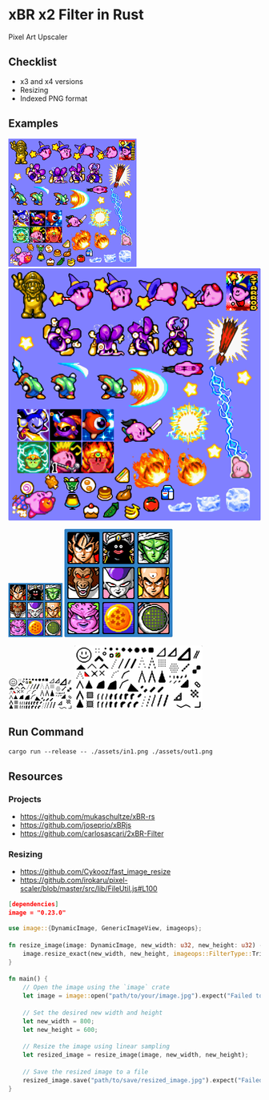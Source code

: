 # xBR x2 Filter in Rust

Pixel Art Upscaler

## Checklist

- x3 and x4 versions
- Resizing
- Indexed PNG format

## Examples

![](/assets/in2.png)
![](/assets/out2.png)

![](/assets/in3.png)
![](/assets/out3.png)

![](/assets/in1.png)
![](/assets/out1.png)

## Run Command

```cargo run --release -- ./assets/in1.png ./assets/out1.png```

## Resources

### Projects

- https://github.com/mukaschultze/xBR-rs
- https://github.com/joseprio/xBRjs
- https://github.com/carlosascari/2xBR-Filter

### Resizing

- https://github.com/Cykooz/fast_image_resize
- https://github.com/irokaru/pixel-scaler/blob/master/src/lib/FileUtil.js#L100

```json
[dependencies]
image = "0.23.0"
``` 

```rust 
use image::{DynamicImage, GenericImageView, imageops};

fn resize_image(image: DynamicImage, new_width: u32, new_height: u32) -> DynamicImage {
    image.resize_exact(new_width, new_height, imageops::FilterType::Triangle)
}

fn main() {
    // Open the image using the `image` crate
    let image = image::open("path/to/your/image.jpg").expect("Failed to open image");

    // Set the desired new width and height
    let new_width = 800;
    let new_height = 600;

    // Resize the image using linear sampling
    let resized_image = resize_image(image, new_width, new_height);

    // Save the resized image to a file
    resized_image.save("path/to/save/resized_image.jpg").expect("Failed to save image");
}
```